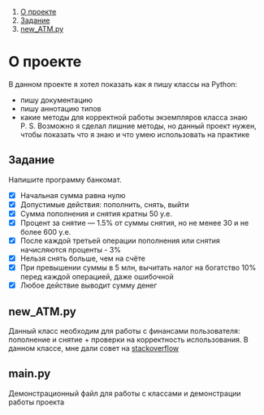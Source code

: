 1. [О проекте](#о-проекте)
2. [Задание](#о-проекте)
3. [new_ATM.py](#new_atmpy)
# О проекте

В данном проекте я хотел показать как я пишу классы на Python: 
* пишу документацию
* пишу аннотацию типов 
* какие методы для корректной работы экземпляров класса знаю  
P. S.
Возможно я сделал лишние методы, но данный проект нужен, чтобы показать что я знаю и что умею использовать на практике

## Задание

Напишите программу банкомат.
* [x] Начальная сумма равна нулю
* [x] Допустимые действия: пополнить, снять, выйти
* [x] Сумма пополнения и снятия кратны 50 у.е.
* [x] Процент за снятие — 1.5% от суммы снятия, но не менее 30 и не более 600 у.е.
* [x] После каждой третьей операции пополнения или снятия начисляются проценты - 3%
* [x] Нельзя снять больше, чем на счёте
* [x] При превышении суммы в 5 млн, вычитать налог на богатство 10% перед каждой операцией, даже ошибочной
* [x] Любое действие выводит сумму денег

## new_ATM.py
Данный класс необходим для работы с финансами пользователя: пополнение и снятие + проверки на корректность использования. В данном классе, мне дали совет на [stackoverflow](https://stackoverflow.com/questions/78876052/is-the-problem-with-getattribute-or-getattr-what-else-can-be-fixed-in-t)

## main.py
Демонстрационный файл для работы с классами и демонстрации работы проекта